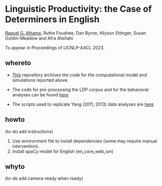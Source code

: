# Linguistic Productivity: the Case of Determiners in English
[Raquel G. Alhama](https://rgalhama.github.io/), Ruthe Foushee, Dan Byrne, Allyson Ettinger, Susan Goldin-Meadow and Afra Alishahi

To appear in Proceedings of IJCNLP-AACL 2023.



## whereto

- [This](https://github.com/rgalhama/defdets_aacl) repository archives the code for the computational model and simulations reported above.

- The code for pre-processing the LDP corpus and for the behavioral analyses can be found [here](https://osf.io/s2jnm/?view_only=ca2d57aee759426ba1c531a64bc982f0)

- The scripts used to replicate Yang (2011, 2013) data analyses are [here](https://github.com/djb-ldp/determiner_noun_productivity_onset)

## howto
(to-do add instructions)
1. Use environment file to install dependencies (some may require manual intervention).
2. Install spaCy model for English (en_core_web_sm)

## whyto

(to-do add camera-ready when ready)
